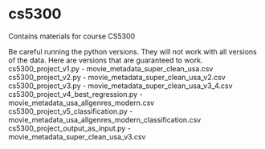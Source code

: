 # cs5300
Contains materials for course CS5300

Be careful running the python versions.  They will not work with all versions of the data.  Here are versions that are guaranteed to work.
cs5300_project_v1.py - movie_metadata_super_clean_usa.csv
cs5300_project_v2.py - movie_metadata_super_clean_usa_v2.csv
cs5300_project_v3.py - movie_metadata_super_clean_usa_v3_4.csv
cs5300_project_v4_best_regression.py - movie_metadata_usa_allgenres_modern.csv
cs5300_project_v5_classification.py - movie_metadata_usa_allgenres_modern_classification.csv
cs5300_project_output_as_input.py - movie_metadata_super_clean_usa_v3.csv
